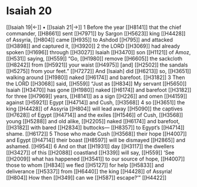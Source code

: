 # Isaiah 20
[[Isaiah 19|←]] • [[Isaiah 21|→]]
1 Before the year [[H8141]] that the chief commander, [[H8661]] sent [[H7971]] by Sargon [[H5623]] king [[H4428]] of Assyria, [[H804]] came [[H935]] to Ashdod [[H795]] and attacked [[H3898]] and captured it, [[H3920]] 
2 the LORD [[H3069]] had already spoken [[H1696]] through [[H3027]] Isaiah [[H3470]] son [[H1121]] of Amoz, [[H531]] saying, [[H559]] “Go, [[H1980]] remove [[H6605]] the sackcloth [[H8242]] from [[H5921]] your waist [[H4975]] [and] [[H2502]] the sandals [[H5275]] from your feet.” [[H7272]] And [Isaiah] did [[H6213]] so, [[H3651]] walking around [[H1980]] naked [[H6174]] and barefoot. [[H3182]] 
3 Then the LORD [[H3068]] said, [[H559]] “Just as [[H834]] My servant [[H5650]] Isaiah [[H3470]] has gone [[H1980]] naked [[H6174]] and barefoot [[H3182]] for three [[H7969]] years, [[H8141]] as a sign [[H226]] and omen [[H4159]] against [[H5921]] Egypt [[H4714]] and Cush, [[H3568]] 
4 so [[H3651]] the king [[H4428]] of Assyria [[H804]] will lead away [[H5090]] the captives [[H7628]] of Egypt [[H4714]] and the exiles [[H1546]] of Cush, [[H3568]] young [[H5288]] and old alike, [[H2205]] naked [[H6174]] and barefoot, [[H3182]] with bared [[H2834]] buttocks— [[H8357]] to Egypt’s [[H4714]] shame. [[H6172]] 
5 Those who made Cush [[H3568]] their hope [[H4007]] and Egypt [[H4714]] their boast [[H8597]] will be dismayed [[H2865]] and ashamed. [[H954]] 
6 And on that [[H1931]] day [[H3117]] the dwellers [[H3427]] of this [[H2088]] coastland [[H339]] will say, [[H559]] ‘See [[H2009]] what has happened [[H3541]] to our source of hope, [[H4007]] those to whom [[H834]] we fled [[H5127]] for help [[H5833]] and deliverance [[H5337]] from [[H6440]] the king [[H4428]] of Assyria! [[H804]] How then [[H349]] can we [[H587]] escape?’” [[H4422]] 
